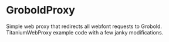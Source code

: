 # GroboldProxy

Simple web proxy that redirects all webfont requests to Grobold.  
TitaniumWebProxy example code with a few janky modifications.